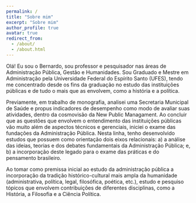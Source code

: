 ```yaml
---
permalink: /
title: "Sobre mim"
excerpt: "Sobre mim"
author_profile: true
avatar: true
redirect_from: 
  - /about/
  - /about.html
---
```


Olá! Eu sou o Bernardo, sou professor e pesquisador nas áreas de Administração Pública,
Gestão e Humanidades. Sou Graduado e Mestre em Administração pela Universidade Federal 
do Espírito Santo (UFES), tendo me concentrado desde os fins da graduação no estudo das
instituições públicas e de tudo o mais que as envolvem, como a história e a política. 

Previamente, em trabalho de monografia, analisei uma Secretaria Municipal de Saúde
e propus indicadores de desempenho como modo de avaliar suas atividades, dentro da 
cosmovisão da New Public Managament. Ao concluir que as questões que envolvem o
entendimento das instituições públicas vão muito além de aspectos técnicos e gerenciais, 
iniciei o exame das fundações da Administração Pública. Nesta linha, tenho desenvolvido 
estudos que possuem como orientação dois eixos relacionais: a) a análise das ideias, 
teorias e dos debates fundamentais da  Administração Pública; e, b) a incorporação 
deste legado para o exame das práticas e do pensamento brasileiro.

Ao tomar como premissa inicial ao estudo da administração pública a incorporação da 
tradição histórico-cultural mais ampla da humanidade (administrativa, política, legal,
filosófica, poética, etc.), estudo e pesquiso tópicos que envolvem contribuições de 
diferentes disciplinas, como a História, a Filosofia e a Ciência Política. 

